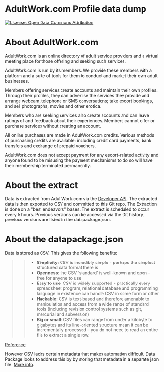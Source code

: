 # AdultWork.com Profile data dump
[![License: Open Data Commons Attribution](https://img.shields.io/badge/License-ODC_BY-brightgreen.svg)](https://opendatacommons.org/licenses/by/)

# About AdultWork.com
AdultWork.com is an online directory of adult service providers and a virtual meeting place for those offering and seeking such services.

AdultWork.com is run by its members. We provide these members with a platform and a suite of tools for them to conduct and market their own adult businesses.

Members offering services create accounts and maintain their own profiles. Through their profiles, they can advertise the services they provide and arrange webcam, telephone or SMS conversations; take escort bookings, and sell photographs, movies and other erotica.

Members who are seeking services also create accounts and can leave ratings of and feedback about their experiences. Members cannot offer or purchase services without creating an account.

All online purchases are made in AdultWork.com credits. Various methods of purchasing credits are available: including credit card payments, bank transfers and exchange of prepaid vouchers.

AdultWork.com does not accept payment for any escort-related activity and anyone found to be misusing the payment mechanisms to do so will have their membership terminated permanently. 

# About the extract
Data is extracted from AdultWork.com via the [Developer API](https://developers.adultwork.com/en-GB/Site/API/Reference). The extracted data is then exported to CSV and committed to this Git repo. The Extraction is done on a "best endeavors" bases. The extract is scheduled to occur every 5 hours. Previous versions can be accessed via the Git history, previous versions are listed in the datapackage.json.

# About the datapackage.json
Data is stored as CSV. This gives the following benefits:

>>
>> - **Simplicity**: CSV is incredibly simple - perhaps the simplest structured data format there is
>> - **Openness**: the CSV ‘standard’ is well-known and open - free for anyone to use
>> - **Easy to use**: CSV is widely supported - practically every spreadsheet program, relational database and programming language in existence can handle CSV in some form or other
>> - **Hackable**: CSV is text-based and therefore amenable to manipulation and access from a wide range of standard tools (including revision control systems such as git, mercurial and subversion)
>> - **Big or small**: CSV files can range from under a kilobyte to gigabytes and its line-oriented structure mean it can be incrementally processed – you do not need to read an entire file to extract a single row.
>>
[Reference](https://rufuspollock.com/2014/05/05/csv-conf-2014-for-data-makers-everywhere/)

However CSV lacks certain metadata that makes automation difficult. Data Package looks to address this by by storing that metadata in a separate json file. [More info](https://specs.frictionlessdata.io/data-package/).
